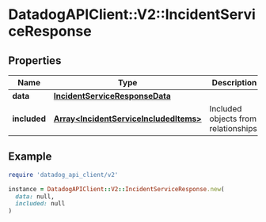 # DatadogAPIClient::V2::IncidentServiceResponse

## Properties

| Name | Type | Description | Notes |
| ---- | ---- | ----------- | ----- |
| **data** | [**IncidentServiceResponseData**](IncidentServiceResponseData.md) |  |  |
| **included** | [**Array&lt;IncidentServiceIncludedItems&gt;**](IncidentServiceIncludedItems.md) | Included objects from relationships. | [optional][readonly] |

## Example

```ruby
require 'datadog_api_client/v2'

instance = DatadogAPIClient::V2::IncidentServiceResponse.new(
  data: null,
  included: null
)
```

